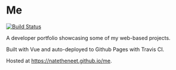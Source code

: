 # Me

[![Build Status](https://app.travis-ci.com/natetheneet/me.svg?branch=main)](https://app.travis-ci.com/natetheneet/me)

A developer portfolio showcasing some of my web-based projects.

Built with Vue and auto-deployed to Github Pages with Travis CI.

Hosted at https://natetheneet.github.io/me.
